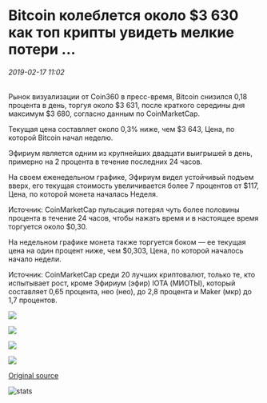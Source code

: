 # Bitcoin колеблется около $3 630 как топ крипты увидеть мелкие потери ...

###### 2019-02-17 11:02

Рынок визуализации от Coin360 в пресс-время, Bitcoin снизился 0,18 процента в день, торгуя около $3 631, после краткого середины дня максимум $3 680, согласно данным по CoinMarketCap.

Текущая цена составляет около 0,3% ниже, чем $3 643, Цена, по которой Bitcoin начал неделю.

Эфириум является одним из крупнейших двадцати выигрышей в день, примерно на 2 процента в течение последних 24 часов.

На своем еженедельном графике, Эфириум видел устойчивый подъем вверх, его текущая стоимость увеличивается более 7 процентов от $117, Цена, по которой монета началась Неделя.

Источник: CoinMarketCap пульсация потерял чуть более половины процента в течение 24 часов, чтобы нажать время и в настоящее время торгуется около $0,30.

На недельном графике монета также торгуется боком — ее текущая цена на один процент ниже, чем $0,303, Цена, по которой началось начало недели.

Источник: CoinMarketCap среди 20 лучших криптовалют, только те, кто испытывает рост, кроме Эфириум (эфир) IOTA (МИОТЫ), который составляет 0,65 процента, нео (нео), до 2,8 процента и Maker (мкр) до 1,7 процентов.

![](https://s3.cointelegraph.com/storage/uploads/view/344e1d262b0bd701c2a53893b997f0f0.png)

![](https://s3.cointelegraph.com/storage/uploads/view/14df172060031d6be295ffe1f9a714a6.png)

![](https://s3.cointelegraph.com/storage/uploads/view/cd72071dd22975b141997add24c50251.png)

![](https://s3.cointelegraph.com/storage/uploads/view/7c5b44e7bbaa0f5b0d627f556e9cf17b.png)

[Original source](https://cointelegraph.com/news/bitcoin-hovers-near-3-630-as-top-cryptos-see-minor-losses)

![stats](https://c.statcounter.com/11760860/0/a89fa40b/1/ "stats")